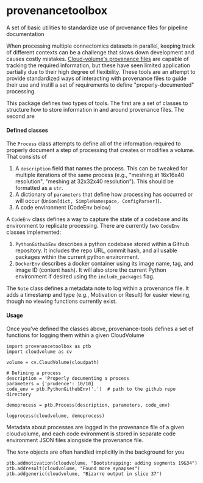 # provenancetoolbox
A set of basic utilities to standardize use of provenance files for pipeline documentation

When processing multiple connectomics datasets in parallel, keeping track of different contexts can be a challenge that slows down development and causes costly mistakes. [Cloud-volume's provenance files](https://github.com/seung-lab/cloud-volume/wiki/Provenance-Files) are capable of tracking the required information, but these have seen limited application partially due to their high degree of flexibility. These tools are an attempt to provide standardized ways of interacting with provenance files to guide their use and instill a set of requirements to define "properly-documented" processing.

This package defines two types of tools. The first are a set of classes to structure how to store information in and around provenance files. The second are 

#### Defined classes

The `Process` class attempts to define all of the information required to properly document a step of processing that creates or modifies a volume. That consists of 
1. A `description` field that names the process. This can be tweaked for multiple iterations of the same process (e.g., "meshing at 16x16x40 resolution", "meshing at 32x32x40 resolution"). This should be formatted as a `str`.
2. A dictionary of `parameters` that define how processing has occurred or will occur (`Union[dict, SimpleNamespace, ConfigParser]`).
4. A code environment (CodeEnv below)

A `CodeEnv` class defines a way to capture the state of a codebase and its environment to replicate processing. There are currently two `CodeEnv` classes implemented:
1. `PythonGithubEnv` describes a python codebase stored within a Github repository. It includes the repo URL, commit hash, and all usable packages within the current python environment.
2. `DockerEnv` describes a docker container using its image name, tag, and image ID (content hash). It will also store the current Python environment if desired using the `include_packages` flag.

The `Note` class defines a metadata note to log within a provenance file. It adds a timestamp and type (e.g., Motivation or Result) for easier viewing, though no viewing functions currently exist.

#### Usage

Once you've defined the classes above, provenance-tools defines a set of functions for logging them within a given CloudVolume
```python3
import provenancetoolbox as ptb
import cloudvolume as cv

volume = cv.CloudVolume(cloudpath)

# Defining a process
description = 'Properly documenting a process
parameters = {'prudence': 10/10}
code_env = ptb.PythonGithubEnv('.')  # path to the github repo directory

demoprocess = ptb.Process(description, parameters, code_env)

logprocess(cloudvolume, demoprocess)
```
Metadata about processes are logged in the provenance file of a given cloudvolume, and each code evironment is stored in separate code environment JSON files alongside the provenance file.

The `Note` objects are often handled implicitly in the background for you
```python3
ptb.addmotivation(cloudvolume, "Bootstrapping: adding segments 19&34")
ptb.addresult(cloudvolume, "Found more synapses")
ptb.addgeneric(cloudvolume, "Bizarre output in slice 37")
```
